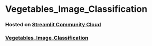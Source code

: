 # Vegetables_Image_Classification

### Hosted on [Streamlit Community Cloud](https://streamlit.io/cloud)

### [Vegetables_Image_Classification](https://vegetablesimageclassification-te6yzbnnzh6qwamjnv4hjb.streamlit.app/)
